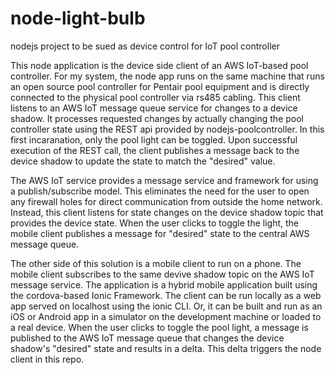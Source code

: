# node-light-bulb
nodejs project to be sued as device control for IoT pool controller

This node application is the device side client of an AWS IoT-based pool controller.  For my system, the node app runs on the same machine that runs an open source pool controller for Pentair pool equipment and is directly connected to the physical pool controller via rs485 cabling. This client listens to an AWS IoT message queue service for changes to a device shadow. It processes requested changes by actually changing the pool controller state using the REST api provided by nodejs-poolcontroller. In this first incaranation, only the pool light can be toggled. Upon successful execution of the REST call, the client publishes a message back to the device shadow to update the state to match the "desired" value.

The AWS IoT service provides a message service and framework for using a publish/subscribe model. This eliminates the need for the user to open any firewall holes for direct communication from outside the home network. Instead, this client listens for state changes on the device shadow topic that provides the device state. When the user clicks to toggle the light, the mobile client publishes a message for "desired" state to the central AWS message queue.

The other side of this solution is a mobile client to run on a phone. The mobile client subscribes to the same devive shadow topic on the AWS IoT message service. The application is a hybrid mobile application built using the cordova-based Ionic Framework. The client can be run locally as a web app served on localhost using the ionic CLI. Or, it can be built and run as an iOS or Android app in a simulator on the development machine or loaded to a real device.  When the user clicks to toggle the pool light, a message is published to the AWS IoT message queue that changes the device shadow's "desired" state and results in a delta.  This delta triggers the node client in this repo.

